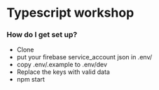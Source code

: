 # Typescript workshop


### How do I get set up?

* Clone
* put your firebase service_account json in .env/
* copy .env/.example to .env/dev
* Replace the keys with valid data
* npm start
